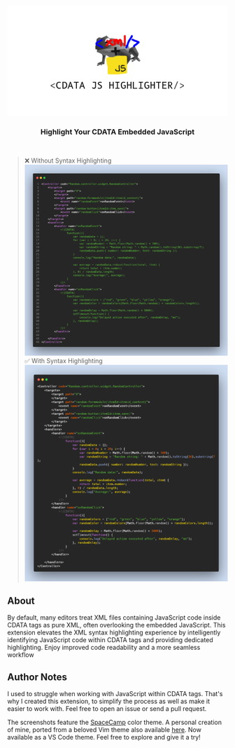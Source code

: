 ![Alt text](images/banner.png)
<div align="center">
  <h3>
    Highlight Your CDATA Embedded JavaScript
  </h3>
  <br>
</div>

> ❌ Without Syntax Highlighting
![Alt text](images/snapshotbefore.png)
> ✅ With Syntax Highlighting
![Alt text](images/snapshot.png)

## About

By default, many editors treat XML files containing JavaScript code inside CDATA tags as pure XML, often overlooking the embedded JavaScript. This extension elevates the XML syntax highlighting experience by intelligently identifying JavaScript code within CDATA tags and providing dedicated highlighting. Enjoy improved code readability and a more seamless workflow

## Author Notes
I used to struggle when working with JavaScript within CDATA tags. That's why I created this extension, to simplify the process as well as make it easier to work with. Feel free to open an issue or  send a pull request.

The screenshots feature the [SpaceCamp](https://marketplace.visualstudio.com/items?itemName=PaulGomez.spacecamp) color theme. A personal creation of mine, ported from a beloved Vim theme also available [here](https://github.com/jaredgorski/SpaceCamp/tree/master
). Now available as a VS Code theme. Feel free to explore and give it a try!


